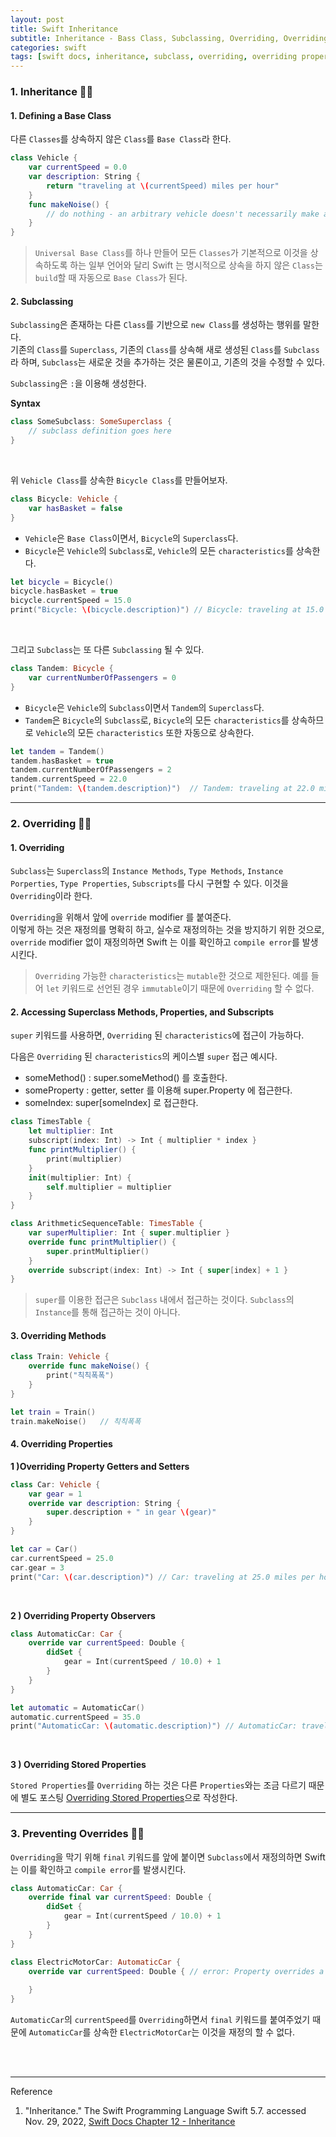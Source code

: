 ```yaml
---
layout: post
title: Swift Inheritance
subtitle: Inheritance - Bass Class, Subclassing, Overriding, Overriding Properties, Overriding Property Observers, Prevent Overrides
categories: swift
tags: [swift docs, inheritance, subclass, overriding, overriding property observer, prevent override]
---
```


### 1. Inheritance 👩‍💻

#### 1. Defining a Base Class

다른 `Classes`를 상속하지 않은 `Class`를 `Base Class`라 한다.

```swift
class Vehicle {
    var currentSpeed = 0.0
    var description: String {
        return "traveling at \(currentSpeed) miles per hour"
    }
    func makeNoise() {
        // do nothing - an arbitrary vehicle doesn't necessarily make a noise
    }
}
```

> `Universal Base Class`를 하나 만들어 모든 `Classes`가 기본적으로 이것을 상속하도록 하는 일부 언어와 달리
> Swift 는 명시적으로 상속을 하지 않은 `Class`는 `build`할 때 자동으로 `Base Class`가 된다.

#### 2. Subclassing

`Subclassing`은 존재하는 다른 `Class`를 기반으로 `new Class`를 생성하는 행위를 말한다.  
기존의 `Class`를 `Superclass`, 기존의 `Class`를 상속해 새로 생성된 `Class`를 `Subclass`라 하며, 
`Subclass`는 새로운 것을 추가하는 것은 물론이고, 기존의 것을 수정할 수 있다.

`Subclassing`은 `:`을 이용해 생성한다.

__Syntax__

```swift
class SomeSubclass: SomeSuperclass {
    // subclass definition goes here
}
```

<br>

위 `Vehicle Class`를 상속한 `Bicycle Class`를 만들어보자. 

```swift
class Bicycle: Vehicle {
    var hasBasket = false
}
```

- `Vehicle`은 `Base Class`이면서, `Bicycle`의 `Superclass`다.
- `Bicycle`은 `Vehicle`의 `Subclass`로, `Vehicle`의 모든 `characteristics`를 상속한다.

```swift
let bicycle = Bicycle()
bicycle.hasBasket = true
bicycle.currentSpeed = 15.0
print("Bicycle: \(bicycle.description)") // Bicycle: traveling at 15.0 miles per hour
```
 
<br>

그리고 `Subclass`는 또 다른 `Subclassing` 될 수 있다.

```swift
class Tandem: Bicycle {
    var currentNumberOfPassengers = 0
}
```

- `Bicycle`은 `Vehicle`의 `Subclass`이면서 `Tandem`의 `Superclass`다.
- `Tandem`은 `Bicycle`의 `Subclass`로, `Bicycle`의 모든 `characteristics`를 상속하므로 
  `Vehicle`의 모든 `characteristics` 또한 자동으로 상속한다.

```swift
let tandem = Tandem()
tandem.hasBasket = true
tandem.currentNumberOfPassengers = 2
tandem.currentSpeed = 22.0
print("Tandem: \(tandem.description)")  // Tandem: traveling at 22.0 miles per hour
```

---

### 2. Overriding 👩‍💻

#### 1. Overriding

`Subclass`는 `Superclass`의 `Instance Methods`, `Type Methods`, `Instance Porperties`, 
`Type Properties`, `Subscripts`를 다시 구현할 수 있다. 이것을 `Overriding`이라 한다.

`Overriding`을 위해서 앞에 `override` modifier 를 붙여준다.  
이렇게 하는 것은 재정의를 명확히 하고, 실수로 재정의하는 것을 방지하기 위한 것으로, `override` modifier 없이 재정의하면 
Swift 는 이를 확인하고 `compile error`를 발생시킨다.

> `Overriding` 가능한 `characteristics`는 `mutable`한 것으로 제한된다. 예를 들어 `let` 키워드로 선언된 
> 경우 `immutable`이기 때문에 `Overriding` 할 수 없다.

#### 2. Accessing Superclass Methods, Properties, and Subscripts

`super` 키워드를 사용하면, `Overriding` 된 `characteristics`에 접근이 가능하다.

다음은 `Overriding` 된 `characteristics`의 케이스별 `super` 접근 예시다.

- someMethod() : super.someMethod() 를 호출한다.
- someProperty : getter, setter 를 이용해 super.Property 에 접근한다.
- someIndex: super[someIndex] 로 접근한다.

```swift
class TimesTable {
    let multiplier: Int
    subscript(index: Int) -> Int { multiplier * index }
    func printMultiplier() {
        print(multiplier)
    }
    init(multiplier: Int) {
        self.multiplier = multiplier
    }
}

class ArithmeticSequenceTable: TimesTable {
    var superMultiplier: Int { super.multiplier }
    override func printMultiplier() {
        super.printMultiplier()
    }
    override subscript(index: Int) -> Int { super[index] + 1 }
}
```

> `super`를 이용한 접근은 `Subclass` 내에서 접근하는 것이다. `Subclass`의 `Instance`를 통해 접근하는
> 것이 아니다.

#### 3. Overriding Methods

```swift
class Train: Vehicle {
    override func makeNoise() {
        print("칙칙폭폭")
    }
}
```

```swift
let train = Train()
train.makeNoise()   // 칙칙폭폭
```

#### 4. Overriding Properties

__1 )Overriding Property Getters and Setters__

```swift
class Car: Vehicle {
    var gear = 1
    override var description: String {
        super.description + " in gear \(gear)"
    }
}
```

```swift
let car = Car()
car.currentSpeed = 25.0
car.gear = 3
print("Car: \(car.description)") // Car: traveling at 25.0 miles per hour in gear 3
```

<br>

__2 ) Overriding Property Observers__

```swift
class AutomaticCar: Car {
    override var currentSpeed: Double {
        didSet {
            gear = Int(currentSpeed / 10.0) + 1
        }
    }
}
```

```swift
let automatic = AutomaticCar()
automatic.currentSpeed = 35.0
print("AutomaticCar: \(automatic.description)") // AutomaticCar: traveling at 35.0 miles per hour in gear 4
```

<br>

__3 ) Overriding Stored Properties__

`Stored Properties`를 `Overriding` 하는 것은 다른 `Properties`와는 조금 다르기 때문에 별도 포스팅 
[Overriding Stored Properties][Overriding Stored Properties]으로 작성한다.

[Overriding Stored Properties]:/swift/2022/11/30/overriding-stored-properties.html

---

### 3. Preventing Overrides 👩‍💻

`Overriding`을 막기 위해 `final` 키워드를 앞에 붙이면 `Subclass`에서 재정의하면
Swift 는 이를 확인하고 `compile error`를 발생시킨다.

```swift
class AutomaticCar: Car {
    override final var currentSpeed: Double {
        didSet {
            gear = Int(currentSpeed / 10.0) + 1
        }
    }
}
```

```swift
class ElectricMotorCar: AutomaticCar {
    override var currentSpeed: Double { // error: Property overrides a 'final' property
        
    }
}
```

`AutomaticCar`의 `currentSpeed`를 `Overriding`하면서 `final` 키워드를 붙여주었기 때문에
`AutomaticCar`를 상속한 `ElectricMotorCar`는 이것을 재정의 할 수 없다.

<br><br>

---
Reference

1. "Inheritance." The Swift Programming Language Swift 5.7. accessed Nov. 29, 2022, [Swift Docs Chapter 12 - Inheritance](https://docs.swift.org/swift-book/LanguageGuide/Inheritance.html)
